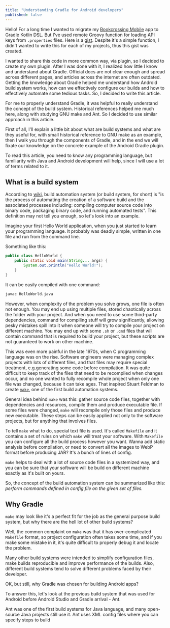 ```yaml
---
title: "Understanding Gradle for Android developers"
published: false
---
```


Hello! For a long time I wanted to migrate my [Bookcrossing Mobile](https://github.com/fobo66/BookcrossingMobile) app to Gradle Kotlin DSL.
But I've used remote Groovy function for loading API keys from `.properties` files. Here is a [gist](https://gist.github.com/fobo66/17d5116b5c7bccf5f28036f401f3c09d).
Despite it's a simple function, I didn't wanted to write this for each of my projects, thus this gist was created.

I wanted to share this code in more common way, via plugin, so I decided to create my own plugin. After I was done with it, I realized how little I know and understand about Gradle.
Official docs are not clear enough and spread across different pages, and articles across the internet are often outdated. Getting the knowledge about Gradle helped me
understand how Android build system works, how can we effectively configure our builds and how to effectively automate some tedious tasks. So, I decided to write this article.

For me to properly understand Gradle, it was helpful to really understand the concept of the build system. Historical references helped me much here, along with studying GNU make and Ant.
So I decided to use similar approach in this article.

First of all, I'll explain a little bit about what are build systems and what are they useful for, with small historical reference to GNU make as an example, then I walk you through
the components of Gradle, and in the end we will fixate our knowledge on the concrete example of the Android Gradle plugin.

To read this article, you need to know any programming language, but familiarity with Java and Android development will help, since I will use a lot of terms related to it.

## What is a build system

According to [wiki](https://en.wikipedia.org/wiki/Build_automation), build automation system (or build system, for short) is "is the process of automating the creation of a software
build and the associated processes including: compiling computer source code into binary code, packaging binary code, and running automated tests". This definition may not tell you
enough, so let's look into an example.

Imagine your first Hello World application, when you just started to learn your programming language. It probably was deadly simple, written in one file and run from the command line.

Something like this:

``` java
public class HelloWorld {
    public static void main(String... args) {
        System.out.println("Hello World!");
    }
}
```

It can be easily compiled with one command:

``` bash
javac HelloWorld.java
```

However, when complexity of the problem you solve grows, one file is often not enough. You may end up using multiple files, stored chaotically across the folder with your project.
And when you need to use some third-party dependencies, command for compiling stuff will grow significantly, allowing pesky mistakes spill into it when someone will try to compile your
project on different machine. You may end up with some `.sh` or `.cmd` files that will contain command that is required to build your project, but these scripts are not guaranteed to
work on other machine.

This was even more painful in the late 1970s, when C programming language was on the rise. Software engineers were managing complex projects with lots of different files, and that files may
require special treatment, e.g.generating some code before compilation. It was quite difficult to keep track of the files that need to be recompiled when changes
occur, and  no one wanted to fully recompile whole project when only one file was changed, because it can take ages. That inspired Stuart Feldman to create
[`make`](https://citeseerx.ist.psu.edu/viewdoc/summary?doi=10.1.1.39.7058), one of the first build automation systems.

General idea behind `make` was this: gather source code files, together with dependencies and resources, compile them and produce executable file. If some files were changed, `make` will
recompile only those files and produce new executable. These steps can be easily applied not only to the software projects, but for anything that involves files.

To tell `make` what to do, special text file is used. It's called `Makefile` and it contains a set of rules on which `make` will treat your software. With `Makefile` you can configure all the
build process however you want. Wanna add static analysis before compilation, or need to convert all the images to WebP format before producing JAR? It's a bunch of lines of config.

`make` helps to deal with a lot of source code files in a systemized way, and you can be sure that your software will be build on different machine exactly as it's built on yours.

So, the concept of the build automation system can be summarized like this: _perform commands defined in config file on the given set of files._

## Why Gradle

`make` may look like it's a perfect fit for the job as the general purpose build system, but why there are the hell lot of other build systems?

Well, the common complaint on `make` was that it has over-complicated `Makefile` format, so project configuration often takes some time, and if you make some mistake in it, it's quite difficult
to properly debug it and locate the problem.

Many other build systems were intended to simplify configuration files, make builds reproducible
and improve performance of the builds. Also, different build systems tend to solve different problems faced by their developer.

OK, but still, why Gradle was chosen for building Android apps?

To answer this, let's look at the previous build system that was used for Android before Android Studio and Gradle arrival - Ant.

Ant was one of the first build systems for Java language, and many open-source Java projects still use it. Ant uses XML config files where you can specify steps to build

